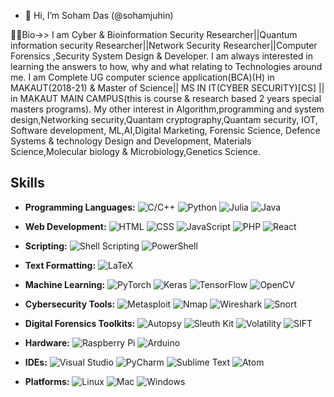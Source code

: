 - 👋 Hi, I’m Soham Das (@sohamjuhin)

👷🏻Bio->>
      I am Cyber & Bioinformation Security Researcher||Quantum information security Researcher||Network Security Researcher||Computer Forensics ,Security System Design & Developer.
I am always interested in learning the answers to how, why and what relating to Technologies around me.
I am Complete UG computer science application(BCA)(H) in MAKAUT(2018-21) & Master of Science|| MS IN IT(CYBER SECURITY)[CS] || in MAKAUT MAIN CAMPUS(this is course & research based 2 years special masters programs). 
My other interest in Algorithm,programming and system design,Networking security,Quantam cryptography,Quantam security, IOT, Software development, ML,AI,Digital Marketing, Forensic Science, Defence Systems & technology Design and Development, Materials Science,Molecular biology & Microbiology,Genetics Science.


<!-- Your Skills -->
## Skills
- **Programming Languages:** 
  ![C/C++](https://img.icons8.com/color/48/000000/c-plus-plus-logo.png)
  ![Python](https://img.icons8.com/color/48/000000/python.png)
  ![Julia](https://img.icons8.com/color/48/000000/julia.png)
  ![Java](https://img.icons8.com/color/48/000000/java-coffee-cup-logo.png)

- **Web Development:** 
  ![HTML](https://img.icons8.com/color/48/000000/html-5.png)
  ![CSS](https://img.icons8.com/color/48/000000/css3.png)
  ![JavaScript](https://img.icons8.com/color/48/000000/javascript.png)
  ![PHP](https://img.icons8.com/color/48/000000/php.png)
  ![React](https://img.icons8.com/color/48/000000/react-native.png)

- **Scripting:** 
  ![Shell Scripting](https://img.icons8.com/ios/48/000000/console.png)
  ![PowerShell](https://img.icons8.com/color/48/000000/powershell.png)

- **Text Formatting:** 
  ![LaTeX](https://img.icons8.com/color/48/000000/latex.png)

- **Machine Learning:** 
  ![PyTorch](https://imgur.com/your-pytorch-icon-url.png)
  ![Keras](https://imgur.com/your-keras-icon-url.png)
  ![TensorFlow](https://img.icons8.com/color/48/000000/tensorflow.png)
  ![OpenCV](https://img.icons8.com/color/48/000000/opencv.png)

- **Cybersecurity Tools:** 
  ![Metasploit](https://img.icons8.com/color/48/000000/metasploit.png)
  ![Nmap](https://img.icons8.com/color/48/000000/nmap.png)
  ![Wireshark](https://img.icons8.com/color/48/000000/wireshark.png)
  ![Snort](https://img.icons8.com/color/48/000000/snort.png)

- **Digital Forensics Toolkits:** 
  ![Autopsy](https://img.icons8.com/color/48/000000/autopsy.png)
  ![Sleuth Kit](https://img.icons8.com/ios/48/000000/magnifying-glass.png)
  ![Volatility](https://img.icons8.com/color/48/000000/volatility.png)
  ![SIFT](https://img.icons8.com/color/48/000000/sift.png)

- **Hardware:** 
  ![Raspberry Pi](https://img.icons8.com/color/48/000000/raspberry-pi.png)
  ![Arduino](https://img.icons8.com/color/48/000000/arduino.png)

- **IDEs:** 
  ![Visual Studio](https://img.icons8.com/color/48/000000/visual-studio.png)
  ![PyCharm](https://img.icons8.com/color/48/000000/pycharm.png)
  ![Sublime Text](https://img.icons8.com/color/48/000000/sublime-text.png)
  ![Atom](https://img.icons8.com/color/48/000000/atom-editor.png)

- **Platforms:** 
  ![Linux](https://img.icons8.com/color/48/000000/linux.png)
  ![Mac](https://img.icons8.com/color/48/000000/mac-os.png)
  ![Windows](https://img.icons8.com/color/48/000000/windows-10.png)


<!---
sohamjuhin/sohamjuhin is a ✨ special ✨ repository because its `README.md` (this file) appears on your GitHub profile.
You can click the Preview link to take a look at your changes.
--->
   
   
  
   
 
